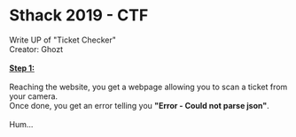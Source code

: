 # Sthack 2019 - CTF 

Write UP of "Ticket Checker" </br>
Creator: Ghozt </br>
</br>
<b><u>Step 1:</u></b></br>
</br>
Reaching the website, you get a webpage allowing you to scan a ticket from your camera.</br>
Once done, you get an error telling you <b>"Error - Could not parse json"</b>.</br>
</br>
Hum... 
